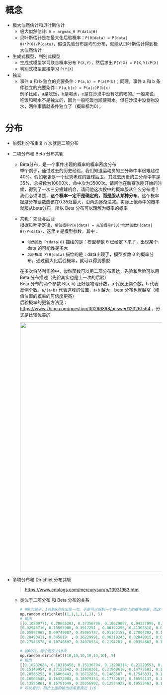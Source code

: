 # 概念
* 极大似然估计和贝叶斯估计
  * 极大似然估计: `θ = argmax_θ P(data|θ)`
  * 贝叶斯估计是在最大化后验概率：`P(θ|data) = P(data|θ)*P(θ)/P(data)`，假设先验分布是均匀分布，就能从贝叶斯估计得到极大似然估计
* 生成式模型，判别式模型
  * 生成式模型学习联合概率分布 `P(X,Y)`，然后求出 `P(Y|X) = P(X,Y)/P(X)`
  * 判别式模型直接学习 `P(Y|X)`
* 独立
  * 事件 a 和 b 独立的充要条件：`P(a,b) = P(a)P(b)`；同理，事件 a 和 b 条件独立的充要条件：`P(a,b|c) = P(a|c)P(b|c)`  
  例子比如，a是吃饭，b是喝水，c是在沙漠中没有吃的喝的。一般来说，吃饭和喝水不是独立的，因为一般吃饭也顺便喝水。但在沙漠中没食物没水，两件事情就条件独立了（概率都为0）。  

# 分布
* 伯努利分布重复 n 次就是二项分布
* 二项分布和 Beta 分布共轭
    * Beta分布，是一个事件出现的概率的概率密度分布  
    举个例子，通过过去的历史经验，我们知道运动员的三分命中率很难超过40%。假如老张是一个优秀老练的篮球后卫，其过去历史的三分命中率是35%，总投数为10000次，命中次为3500次。请问他在新赛季刚开始的时候，得到了一次三分投球机会，请问他这次投中的概率服从什么分布呢？我们必须清楚，**这个概率一定不是确定的，而是服从某种分布**。这个概率密度分布函数应该在0.35处最大，沿两边逐渐递减。实际上他命中的概率就服从beta分布，所以 Beta 分布可以理解为概率的概率

    * 共轭：先验与后验  
    根据贝叶斯定律，`后验概率P(θ|data) = 先验概率P(θ)*似然函数P(data|θ)/P(data)`，这里 `θ` 是模型参数，其中：     
      * `似然函数 P(data|θ)` 描绘的是：模型参数 θ 已经定下来了，出现某个 data 的可能性是多大  
      * `后验概率 P(θ|data)` 描绘的是：data出现了，模型参数 θ 的概率分布。通过最大化后验概率，就可以得到模型    

       在多次伯努利实验中，似然函数可以用二项分布表达，先验和后验可以用 Beta 分布描述（先验其实也是上一次的后验）    
       Beta 分布的两个参数 B(a, b) 正好是物理计数，a 代表正例个数，b 代表反例个数。`a/(a+b)` 代表这峰的位置，`a+b` 越大，beta 分布也就越窄（峰值位置的概率的可信度更高）  
       后验概率的更新方法见：https://www.zhihu.com/question/30269898/answer/123261564 ，形式是比较优美的   

        <p align="center" >
        <img src="./pictures/beta.jpg" width="800">
        </p>

* 多项分布和 Dirichlet 分布共轭
    > https://www.cnblogs.com/mercurysun/p/13931963.html
    * 类似于二项分布 和 Beta 分布的关系

        ```python
        # 掷6次骰子，1点到6点各出现一次。于是可以得到一个每一面在上的概率向量，而这个概率向量不是确定的（它服从狄利克雷分布），打印5次这个概率向量
        np.random.dirichlet((1,1,1,1,1,1), 5)
        # 输出
        [[0.10809771, 0.20665203, 0.37356706, 0.16629097, 0.04227898, 0.10311324],
        [0.02945716, 0.15565908, 0.3917251 , 0.00122295, 0.41365818, 0.00827752],
        [0.05997965, 0.09749087, 0.45065787, 0.01162155, 0.27004202, 0.11020804],
        [0.28493411, 0.345819  , 0.26229991, 0.06218243, 0.02848015, 0.0162844 ],
        [0.27543578, 0.10746597, 0.24076554, 0.2194201 , 0.00354662, 0.15336599]])

        # 投60次，每个面在上10次
        np.random.dirichlet((10,10,10,10,10,10), 5)
        # 输出
        [[0.16232684, 0.18316458, 0.15136794, 0.13208314, 0.21229593, 0.15876157],
        [0.15149954, 0.17152542, 0.13818261, 0.21960618, 0.14775583, 0.17143041],
        [0.20535253, 0.16066443, 0.16712831, 0.1486687 , 0.17545331, 0.14273271],
        [0.16003548, 0.16322083, 0.18979353, 0.17732615, 0.16594137, 0.14368264],
        [0.13556861, 0.16781649, 0.20356902, 0.12534922, 0.19523463, 0.17246203]
        # 可以看到，相比上面的输出结果更靠近 1/6
        ```


